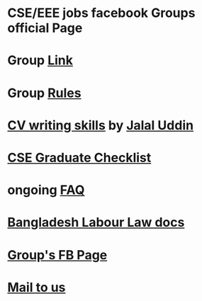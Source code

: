 # CSE/EEE jobs facebook Groups official Page

# Group [Link](https://www.facebook.com/groups/eee.cse)

# Group [Rules](https://www.facebook.com/notes/cseeee-jobs-in-bangladesh/group-rules-updated/1779746738721012/)
# [CV writing skills](https://www.facebook.com/notes/cseeee-jobs-in-bangladesh/cv-writing-skills-by-jalal-uddin/2322323847796629)  by [Jalal Uddin](https://www.facebook.com/jalal.net)
# [CSE Graduate Checklist](https://trello.com/b/0bKxmpuK/cse-graduate-checklist)
# ongoing [FAQ](https://www.facebook.com/notes/cseeee-jobs-in-bangladesh/faq/1353620508000306/)

# [Bangladesh Labour Law docs](https://www.facebook.com/notes/cseeee-jobs-in-bangladesh/bangladesh-labor-law-references/1552060524822969/)

# [Group's FB Page](https://www.facebook.com/cse.eee.bangladesh/)
# [Mail to us](mailto:cse.eee.jobs.bd@gmail.com)
